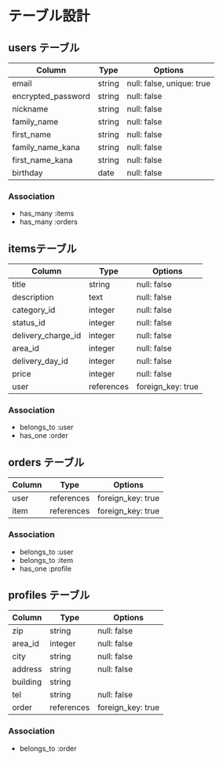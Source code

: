 # テーブル設計

## users テーブル

| Column             | Type     | Options                    |
| ------------------ | -------- | -------------------------- |
| email              | string   | null: false,  unique: true |
| encrypted_password | string   | null: false                |
| nickname           | string   | null: false                |
| family_name        | string   | null: false                |
| first_name         | string   | null: false                |
| family_name_kana   | string   | null: false                |
| first_name_kana    | string   | null: false                |
| birthday           | date     | null: false                |

### Association

- has_many :items
- has_many :orders

##  itemsテーブル 

| Column             | Type       | Options           |
| ------------------ | ---------- | ----------------- |
| title              | string     | null: false       |
| description        | text       | null: false       |
| category_id        | integer    | null: false       |
| status_id          | integer    | null: false       |
| delivery_charge_id | integer    | null: false       |
| area_id            | integer    | null: false       |
| delivery_day_id    | integer    | null: false       |
| price              | integer    | null: false       |
| user               | references | foreign_key: true |

### Association

- belongs_to :user
- has_one :order

## orders テーブル

| Column    | Type       | Options           |
| --------- | ---------- | ----------------- |
| user      | references | foreign_key: true |
| item      | references | foreign_key: true |

### Association

- belongs_to :user
- belongs_to :item
- has_one :profile

## profiles テーブル

| Column         | Type       | Options           |
| -------------- | ---------- | ----------------- |
| zip            | string     | null: false       |
| area_id | integer    | null: false       | 
| city           | string     | null: false       |
| address        | string     | null: false       |
| building       | string     |                   |
| tel            | string     | null: false       |
| order          | references | foreign_key: true |

### Association

- belongs_to :order
